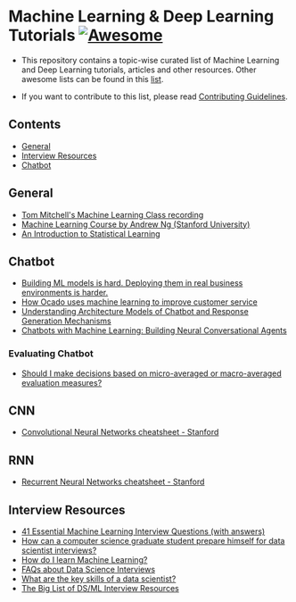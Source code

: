 # Machine Learning & Deep Learning Tutorials [![Awesome](https://cdn.rawgit.com/sindresorhus/awesome/d7305f38d29fed78fa85652e3a63e154dd8e8829/media/badge.svg)](https://github.com/sindresorhus/awesome)

- This repository contains a topic-wise curated list of Machine Learning and Deep Learning tutorials, articles and other resources. Other awesome lists can be found in this [list](https://github.com/sindresorhus/awesome).

- If you want to contribute to this list, please read [Contributing Guidelines](https://github.com/deepakiim/Artificial-Intelligence-Tutorials/blob/master/contributing.md).


## Contents
- [General](#general)
- [Interview Resources](#interview)
- [Chatbot](#chatbot)

<a name="general" />

## General

- [Tom Mitchell's Machine Learning Class recording](https://www.cs.cmu.edu/~ninamf/courses/601sp15/lectures.shtml)
- [Machine Learning Course by Andrew Ng (Stanford University)](https://www.coursera.org/learn/machine-learning)
- [An Introduction to Statistical Learning](http://www-bcf.usc.edu/~gareth/ISL/)


<a name="chatbot" />

## Chatbot

- [Building ML models is hard. Deploying them in real business environments is harder.](http://ocadotechnology.com/blog/building-ml-models-is-hard-deploying-them-in-real-business-environments-is-harder/)
- [How Ocado uses machine learning to improve customer service](http://ocadotechnology.com/blog/how-ocado-uses-machine-learning-to-improve-customer-service/index.html)
- [Understanding Architecture Models of Chatbot and Response Generation Mechanisms](https://dzone.com/articles/understanding-architecture-models-of-chatbot-and-r)
- [Chatbots with Machine Learning: Building Neural Conversational Agents](https://blog.statsbot.co/chatbots-machine-learning-e83698b1a91e)


### Evaluating Chatbot
- [Should I make decisions based on micro-averaged or macro-averaged evaluation measures?](https://stats.stackexchange.com/questions/156923/should-i-make-decisions-based-on-micro-averaged-or-macro-averaged-evaluation-mea)


<a name="cnn" />

## CNN
- [Convolutional Neural Networks cheatsheet - Stanford](https://stanford.edu/~shervine/teaching/cs-230/cheatsheet-convolutional-neural-networks)

<a name="rnn" />

## RNN
- [Recurrent Neural Networks cheatsheet - Stanford](https://stanford.edu/~shervine/teaching/cs-230/cheatsheet-recurrent-neural-networks)

<a name="interview" />

## Interview Resources

- [41 Essential Machine Learning Interview Questions (with answers)](https://www.springboard.com/blog/machine-learning-interview-questions/)
- [How can a computer science graduate student prepare himself for data scientist interviews?](https://www.quora.com/How-can-a-computer-science-graduate-student-prepare-himself-for-data-scientist-machine-learning-intern-interviews)
- [How do I learn Machine Learning?](https://www.quora.com/How-do-I-learn-machine-learning-1)
- [FAQs about Data Science Interviews](https://www.quora.com/topic/Data-Science-Interviews/faq)
- [What are the key skills of a data scientist?](https://www.quora.com/What-are-the-key-skills-of-a-data-scientist)
- [The Big List of DS/ML Interview Resources](https://towardsdatascience.com/the-big-list-of-ds-ml-interview-resources-2db4f651bd63)
